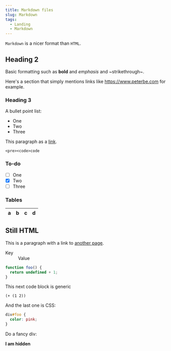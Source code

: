 ```yaml
---
title: Markdown files
slug: Markdown
tags:
  - Landing
  - Markdown
---
```


`Markdown` is a nicer format than `HTML`.

## Heading 2

Basic formatting such as **bold** and _emphasis_ and ~strikethrough~.

Here's a section that simply mentions links like https://www.peterbe.com for example.

### Heading 3

A bullet point list:

- One
- Two
- Three

This paragraph as a [link](/en-US/docs/Web).

<pre class="brush: html notranslate"><code><span class="token tag"><span class="token tag"><span class="token punctuation">&lt;</span>pre</span><span class="token punctuation">&gt;</span></span><span class="token tag"><span class="token tag"><span class="token punctuation">&lt;</span>code</span><span class="token punctuation">&gt;</span></span>code
</code></pre>

### To-do

- [ ] One
- [x] Two
- [ ] Three

### Tables

| a | b  |  c |  d  |
| - | :- | -: | :-: |

## Still HTML

<p>This is a paragraph with a link to <a href="/en-US/docs/Web">another page</a>.</p>

<dl>
  <dt>Key</dt>
  <dd>Value</dd>
</dl>

```Javascript
function foo() {
  return undefined + 1;
}
```

This next code block is generic

```
(+ (1 2))
```

And the last one is CSS:

```css other stuff
div#foo {
  color: pink;
}
```

Do a fancy div:

<div class="fancy">

**I am hidden**

</div>
